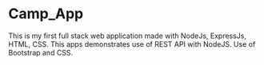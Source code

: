 # Camp_App
This is my first full stack web application made with NodeJs, ExpressJs, HTML, CSS. This apps demonstrates use of REST API with NodeJS. Use of Bootstrap and CSS. 
